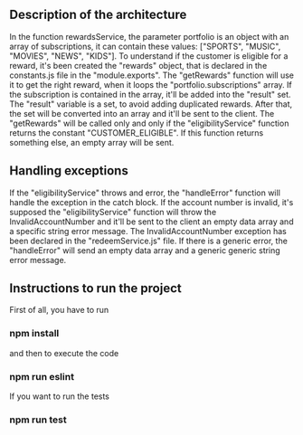 ## Description of the architecture

In the function rewardsService, the parameter portfolio is an object with an array of subscriptions, it can contain these values: ["SPORTS", "MUSIC", "MOVIES", "NEWS", "KIDS"].
To understand if the customer is eligible for a reward, it's been created the "rewards" object, that is declared in the constants.js file in the "module.exports". The "getRewards" function will use it to get the right reward, when it loops the "portfolio.subscriptions" array.
If the subscription is contained in the array, it'll be added into the "result" set.
The "result" variable is a set, to avoid adding duplicated rewards. After that, the set will be converted into an array and it'll be sent to the client. The "getRewards" will be called only and only if the "eligibilityService" function returns the constant "CUSTOMER_ELIGIBLE". If this function returns something else, an empty array will be sent.

## Handling exceptions

If the "eligibilityService" throws and error, the "handleError" function will handle the exception in the catch block. If the account number is invalid, it's supposed the "eligibilityService" function will throw the InvalidAccountNumber and it'll be sent to the client an empty data array and a specific string error message. The InvalidAccountNumber exception has been declared in the "redeemService.js" file.
If there is a generic error, the "handleError" will send an empty data array and a generic generic string error message.

## Instructions to run the project

First of all, you have to run

### npm install

and then to execute the code

### npm run eslint

If you want to run the tests

### npm run test
